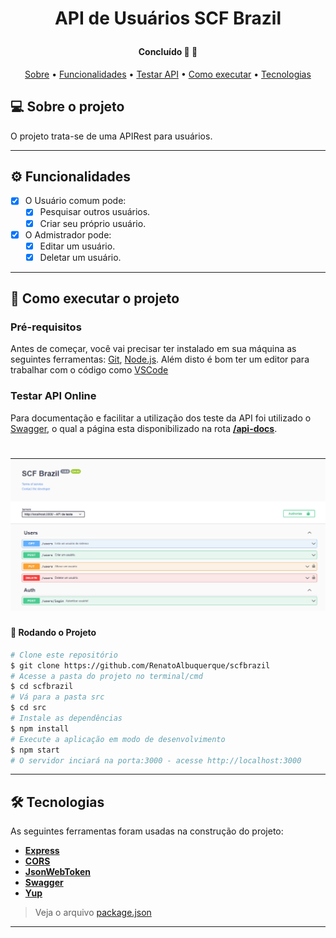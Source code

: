 <h1 align="center">
    <p>API de Usuários SCF Brazil</p>
</h1>

<h4 align="center"> 
	Concluído 🚀 🚧
</h4>

<p align="center">
 <a href="#-sobre-o-projeto">Sobre</a> •
 <a href="#-funcionalidades">Funcionalidades</a> •
 <a href="#-testar-api-online">Testar API</a> • 
 <a href="#-como-executar-o-projeto">Como executar</a> • 
 <a href="#-tecnologias">Tecnologias</a> 
</p>

## 💻 Sobre o projeto

O projeto trata-se de uma APIRest para usuários.

---

## ⚙️ Funcionalidades

- [x] O Usuário comum pode:
  - [x] Pesquisar outros usuários.
  - [x] Criar seu próprio usuário.
- [x] O Admistrador pode:
  - [x] Editar um usuário.
  - [x] Deletar um usuário.

---

## 🚀 Como executar o projeto

### Pré-requisitos

Antes de começar, você vai precisar ter instalado em sua máquina as seguintes ferramentas:
[Git](https://git-scm.com), [Node.js](https://nodejs.org/en/).
Além disto é bom ter um editor para trabalhar com o código como [VSCode](https://code.visualstudio.com)

### Testar API Online

Para documentação e facilitar a utilização dos teste da API foi utilizado o [Swagger](https://swagger.io/), o qual a página esta disponibilizado na rota [**/api-docs**](http://localhost:3000/api-docs/#/).

<h1 align="center">
    <img alt="PathsApi" title="#PathsApi" src="./src/assets/pathsApi.png" />
</h1>

#### 🎲 Rodando o Projeto

```bash
# Clone este repositório
$ git clone https://github.com/RenatoAlbuquerque/scfbrazil
# Acesse a pasta do projeto no terminal/cmd
$ cd scfbrazil
# Vá para a pasta src
$ cd src
# Instale as dependências
$ npm install
# Execute a aplicação em modo de desenvolvimento
$ npm start
# O servidor inciará na porta:3000 - acesse http://localhost:3000
```

---

## 🛠 Tecnologias

As seguintes ferramentas foram usadas na construção do projeto:

- **[Express](https://expressjs.com/)**
- **[CORS](https://expressjs.com/en/resources/middleware/cors.html)**
- **[JsonWebToken](https://www.npmjs.com/package/jsonwebtoken)**
- **[Swagger](https://swagger.io/)**
- **[Yup](https://www.npmjs.com/package/yup)**

> Veja o arquivo [package.json](https://github.com/RenatoAlbuquerque/scfbrazil/blob/main/package.json)

---
